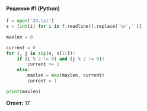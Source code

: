 #### Решение #1 (Python)
```python
f = open('24.txt')
s = [int(i) for i in f.readline().replace('\n','')]

maxlen = 0

current = 0
for i, j in zip(s, s[1:]):
	if (i % 2 != 0) and (j % 2 != 0):
		current += 1
	else:
		maxlen = max(maxlen, current)
		current = 1

print(maxlen)
```

**Ответ:** 17.
